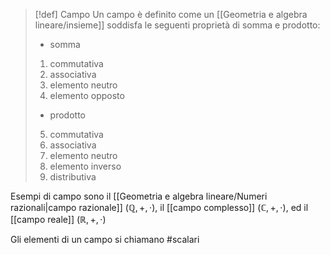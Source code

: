 
>[!def] Campo
>Un campo è definito come un [[Geometria e algebra lineare/insieme]] soddisfa le seguenti proprietà di somma e prodotto:
>- somma
>1. commutativa
>2. associativa
>3. elemento neutro
>4. elemento opposto
>- prodotto
>5. commutativa
>6. associativa
>7. elemento neutro
>8. elemento inverso
>9. distributiva

Esempi di campo sono il [[Geometria e algebra lineare/Numeri razionali|campo razionale]] $(\mathbb{Q}, +, \cdot)$, il [[campo complesso]] $(\mathbb{C},+,\cdot)$, ed il [[campo reale]] $(\mathbb{R}, +, \cdot)$

Gli elementi di un campo si chiamano #scalari
